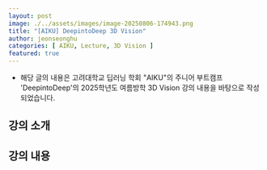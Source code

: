```yaml
---
layout: post  
image: ./../assets/images/image-20250806-174943.png
title: "[AIKU] DeepintoDeep 3D Vision"  
author: jeonseonghu  
categories: [ AIKU, Lecture, 3D Vision ]  
featured: true
---
```


* 해당 글의 내용은 고려대학교 딥러닝 학회 "AIKU"의 주니어 부트캠프 'DeepintoDeep'의 2025학년도 여름방학 3D Vision 강의 내용을 바탕으로 작성되었습니다.

## 강의 소개






## 강의 내용